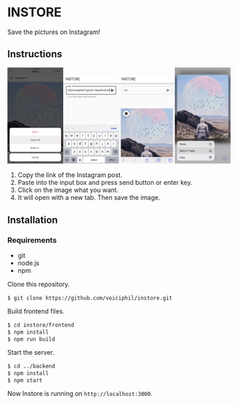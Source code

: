 # INSTORE
Save the pictures on Instagram!

## Instructions

<img src="./img/1.png" width="25%"><img src="./img/2.png" width="25%"><img src="./img/3.png" width="25%"><img src="./img/4.png" width="25%">
1. Copy the link of the Instagram post.
2. Paste into the input box and press send button or enter key.
3. Click on the image what you want.
4. It will open with a new tab. Then save the image.

## Installation

### Requirements
* git
* node.js
* npm

Clone this repository.
```
$ git clone https://github.com/voiciphil/instore.git
```
Build frontend files.
```
$ cd instore/frontend
$ npm install
$ npm run build
```
Start the server.
```
$ cd ../backend
$ npm install
$ npm start
```
Now Instore is running on `http://localhost:3000`.
